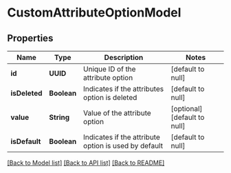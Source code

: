 # CustomAttributeOptionModel
## Properties

| Name | Type | Description | Notes |
|------------ | ------------- | ------------- | -------------|
| **id** | **UUID** | Unique ID of the attribute option | [default to null] |
| **isDeleted** | **Boolean** | Indicates if the attributes option is deleted | [default to null] |
| **value** | **String** | Value of the attribute option | [optional] [default to null] |
| **isDefault** | **Boolean** | Indicates if the attribute option is used by default | [default to null] |

[[Back to Model list]](../README.md#documentation-for-models) [[Back to API list]](../README.md#documentation-for-api-endpoints) [[Back to README]](../README.md)

